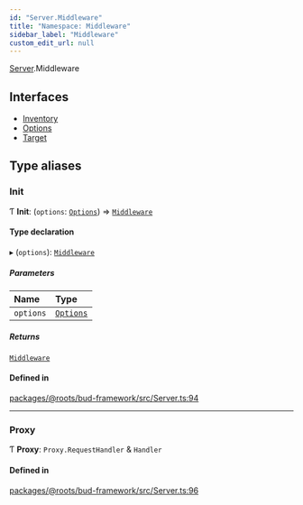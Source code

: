 ```yaml
---
id: "Server.Middleware"
title: "Namespace: Middleware"
sidebar_label: "Middleware"
custom_edit_url: null
---
```


[Server](Server.md).Middleware

## Interfaces

- [Inventory](../interfaces/Server.Middleware.Inventory.md)
- [Options](../interfaces/Server.Middleware.Options.md)
- [Target](../interfaces/Server.Middleware.Target.md)

## Type aliases

### Init

Ƭ **Init**: (`options`: [`Options`](../interfaces/Server.Middleware.Options.md)) => [`Middleware`](Server.Middleware.md)

#### Type declaration

▸ (`options`): [`Middleware`](Server.Middleware.md)

##### Parameters

| Name | Type |
| :------ | :------ |
| `options` | [`Options`](../interfaces/Server.Middleware.Options.md) |

##### Returns

[`Middleware`](Server.Middleware.md)

#### Defined in

[packages/@roots/bud-framework/src/Server.ts:94](https://github.com/roots/bud/blob/add6758eb/packages/@roots/bud-framework/src/Server.ts#L94)

___

### Proxy

Ƭ **Proxy**: `Proxy.RequestHandler` & `Handler`

#### Defined in

[packages/@roots/bud-framework/src/Server.ts:96](https://github.com/roots/bud/blob/add6758eb/packages/@roots/bud-framework/src/Server.ts#L96)
